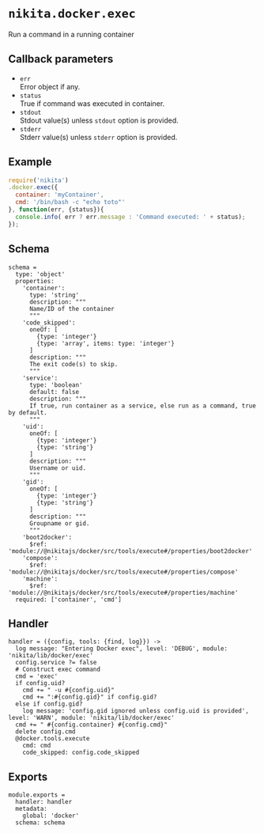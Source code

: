 
# `nikita.docker.exec`

Run a command in a running container

## Callback parameters

* `err`   
  Error object if any.   
* `status`   
  True if command was executed in container.
* `stdout`   
  Stdout value(s) unless `stdout` option is provided.   
* `stderr`   
  Stderr value(s) unless `stderr` option is provided.   

## Example

```javascript
require('nikita')
.docker.exec({
  container: 'myContainer',
  cmd: '/bin/bash -c "echo toto"'
}, function(err, {status}){
  console.info( err ? err.message : 'Command executed: ' + status);
});
```

## Schema

    schema =
      type: 'object'
      properties:
        'container':
          type: 'string'
          description: """
          Name/ID of the container
          """
        'code_skipped':
          oneOf: [
            {type: 'integer'}
            {type: 'array', items: type: 'integer'}
          ]
          description: """
          The exit code(s) to skip.
          """
        'service':
          type: 'boolean'
          default: false
          description: """
          If true, run container as a service, else run as a command, true by default.
          """
        'uid':
          oneOf: [
            {type: 'integer'}
            {type: 'string'}
          ]
          description: """
          Username or uid.
          """
        'gid':
          oneOf: [
            {type: 'integer'}
            {type: 'string'}
          ]
          description: """
          Groupname or gid.
          """
        'boot2docker':
          $ref: 'module://@nikitajs/docker/src/tools/execute#/properties/boot2docker'
        'compose':
          $ref: 'module://@nikitajs/docker/src/tools/execute#/properties/compose'
        'machine':
          $ref: 'module://@nikitajs/docker/src/tools/execute#/properties/machine'
      required: ['container', 'cmd']

## Handler

    handler = ({config, tools: {find, log}}) ->
      log message: "Entering Docker exec", level: 'DEBUG', module: 'nikita/lib/docker/exec'
      config.service ?= false
      # Construct exec command
      cmd = 'exec'
      if config.uid?
        cmd += " -u #{config.uid}"
        cmd += ":#{config.gid}" if config.gid?
      else if config.gid?
        log message: 'config.gid ignored unless config.uid is provided', level: 'WARN', module: 'nikita/lib/docker/exec'
      cmd += " #{config.container} #{config.cmd}"
      delete config.cmd
      @docker.tools.execute
        cmd: cmd
        code_skipped: config.code_skipped

## Exports

    module.exports =
      handler: handler
      metadata:
        global: 'docker'
      schema: schema
